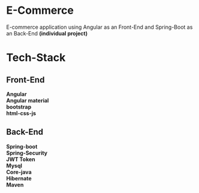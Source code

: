 # E-Commerce
E-commerce application using Angular as an Front-End and Spring-Boot as an Back-End
<b>(individual project)<b/>
  
# Tech-Stack
  ## Front-End
  Angular<br/>
  Angular material<br/>
  bootstrap<br/>
  html-css-js<br/>
  
  ## Back-End
  Spring-boot<br/>
  Spring-Security<br/>
  JWT Token<br/>
  Mysql<br/>
  Core-java<br/>
  Hibernate<br/>
  Maven
